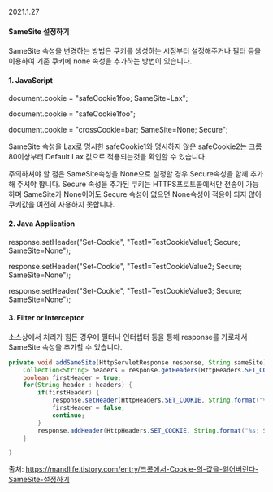 2021.1.27

#### SameSite 설정하기

SameSite 속성을 변경하는 방법은 쿠키를 생성하는 시점부터 설정해주거나 필터 등을 이용하여 기존 쿠키에 none 속성을 추가하는 방법이 있습니다.

 

 

#### 1. JavaScript

document.cookie = "safeCookie1foo; SameSite=Lax";

document.cookie = "safeCookie1foo";

document.cookie = "crossCookie=bar; SameSite=None; Secure";

SameSite 속성을 Lax로 명시한 safeCookie1와 명시하지 않은 safeCookie2는 크롬 80이상부터 Default Lax 값으로 적용되는것을 확인할 수 있습니다.

주의하셔야 할 점은 SameSite속성을 None으로 설정할 경우 Secure속성을 함께 추가해 주셔야 합니다. Secure 속성을 추가된 쿠키는 HTTPS프로토콜에서만 전송이 가능하며 SameSite가 None이어도 Secure 속성이 없으면 None속성이 적용이 되지 않아 쿠키값을 여전히 사용하지 못합니다.

 

 

#### 2. Java Application

response.setHeader("Set-Cookie", "Test1=TestCookieValue1; Secure; SameSite=None");

response.setHeader("Set-Cookie", "Test1=TestCookieValue2; Secure; SameSite=None");

response.setHeader("Set-Cookie", "Test1=TestCookieValue3; Secure; SameSite=None");

 

 

#### 3. Filter or Interceptor

소스상에서 처리가 힘든 경우에 필터나 인터셉터 등을 통해 response를 가로채서 SameSite 속성을 추가할 수 있습니다.

```java
private void addSameSite(HttpServletResponse response, String sameSite) {
    Collection<String> headers = response.getHeaders(HttpHeaders.SET_COOKIE);
    boolean firstHeader = true;
    for(String header : headers) {
        if(firstHeader) {
            response.setHeader(HttpHeaders.SET_COOKIE, String.format("%s; Secure; %s", header, "SameSite=" + sameSite));
            firstHeader = false;
            continue;
        }
        response.addHeader(HttpHeaders.SET_COOKIE, String.format("%s; Secure; %s", header, "SameSite=" + sameSite));
    }

}
```

출처: https://mandlife.tistory.com/entry/크롬에서-Cookie-의-값을-잃어버린다-SameSite-설정하기
